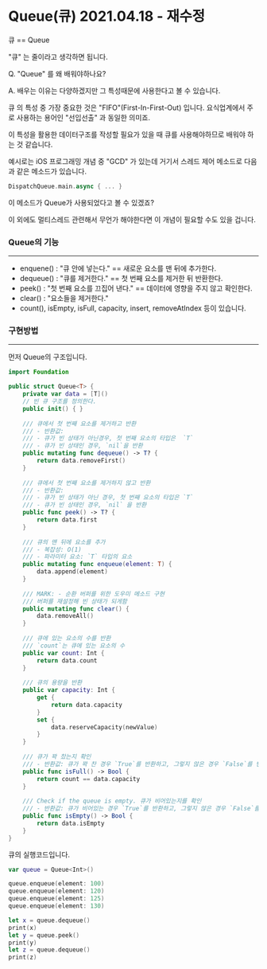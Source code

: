 # Queue(큐) 2021.04.18 - 재수정

큐 == Queue

"큐" 는 줄이라고 생각하면 됩니다. 

Q. "Queue" 를 왜 배워야하나요?

A. 배우는 이유는 다양하겠지만 그 특성때문에 사용한다고 볼 수 있습니다.

큐 의 특성 중 가장 중요한 것은 "FIFO"(First-In-First-Out) 입니다. 요식업계에서 주로 사용하는 용어인 "선입선출" 과 동일한 의미죠.

이 특성을 활용한 데이터구조를 작성할 필요가 있을 때 큐를 사용해야하므로 배워야 하는 것 같습니다.

예시로는 iOS 프로그래밍 개념 중 "GCD" 가 있는데 거기서 스레드 제어 메소드로 다음과 같은 메소드가 있습니다.

```swift
DispatchQueue.main.async { ... }
```

이 메소드가 Queue가 사용되었다고 볼 수 있겠죠? 

이 외에도 멀티스레드 관련해서 무언가 해야한다면 이 개념이 필요할 수도 있을 겁니다.

### Queue의 기능

---

- enquene() : "큐 안에 넣는다." == 새로운 요소를 맨 뒤에 추가한다.
- dequeue() : "큐를 제거한다." == 첫 번째 요소를 제거한 뒤 반환한다.
- peek() : "첫 번째 요소를 끄집어 낸다." == 데이터에 영향을 주지 않고 확인한다.
- clear() : "요소들을 제거한다."
- count(), isEmpty, isFull, capacity, insert, removeAtIndex 등이 있습니다.

### 구현방법

---

먼저 Queue의 구조입니다.

```swift
import Foundation

public struct Queue<T> {
    private var data = [T]()
    // 빈 큐 구조를 정의한다.
    public init() { }
    
    /// 큐에서 첫 번째 요소를 제거하고 반환
    /// - 반환값:
    /// - 큐가 빈 상태가 아닌경우, 첫 번째 요소의 타입은  `T`
    /// - 큐가 빈 상태인 경우, `nil`을 반환
    public mutating func dequeue() -> T? {
        return data.removeFirst()
    }
    
    /// 큐에서 첫 번째 요소를 제거하지 않고 반환
    /// - 반환값:
    /// - 큐가 빈 상태가 아닌 경우, 첫 번째 요소의 타입은 `T`
    /// - 큐가 빈 상태인 경우, `nil` 을 반환
    public func peek() -> T? {
        return data.first
    }
    
    /// 큐의 맨 뒤에 요소를 추가
    /// - 복잡성: O(1)
    /// - 파라미터 요소: `T` 타입의 요소
    public mutating func enqueue(element: T) {
        data.append(element)
    }
    
    /// MARK: - 순환 버퍼를 위한 도우미 메소드 구현
    /// 버퍼를 재설정해 빈 상태가 되게함
    public mutating func clear() {
        data.removeAll()
    }
    
    /// 큐에 있는 요소의 수를 반환
    /// `count`는 큐에 있는 요소의 수
    public var count: Int {
        return data.count
    }
    
    /// 큐의 용량을 반환
    public var capacity: Int {
        get {
            return data.capacity
        }
        set {
            data.reserveCapacity(newValue)
        }
    }
    
    /// 큐가 꽉 찼는지 확인
    /// - 반환값: 큐가 꽉 찬 경우 `True`를 반환하고, 그렇지 않은 경우 `False`를 반환
    public func isFull() -> Bool {
        return count == data.capacity
    }
    
    /// Check if the queue is empty. 큐가 비어있는지를 확인
    /// - 반환값: 큐가 비어있는 경우 `True`를 반환하고, 그렇지 않은 경우 `False`를 반환
    public func isEmpty() -> Bool {
        return data.isEmpty
    }
}
```

큐의 실행코드입니다.

```swift
var queue = Queue<Int>()

queue.enqueue(element: 100)
queue.enqueue(element: 120)
queue.enqueue(element: 125)
queue.enqueue(element: 130)

let x = queue.dequeue()
print(x)
let y = queue.peek()
print(y)
let z = queue.dequeue()
print(z)

```



